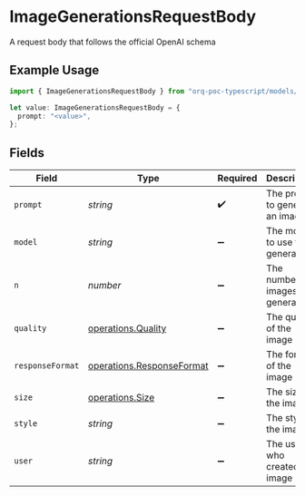 # ImageGenerationsRequestBody

A request body that follows the official OpenAI schema

## Example Usage

```typescript
import { ImageGenerationsRequestBody } from "orq-poc-typescript/models/operations";

let value: ImageGenerationsRequestBody = {
  prompt: "<value>",
};
```

## Fields

| Field                                                                  | Type                                                                   | Required                                                               | Description                                                            |
| ---------------------------------------------------------------------- | ---------------------------------------------------------------------- | ---------------------------------------------------------------------- | ---------------------------------------------------------------------- |
| `prompt`                                                               | *string*                                                               | :heavy_check_mark:                                                     | The prompt to generate an image                                        |
| `model`                                                                | *string*                                                               | :heavy_minus_sign:                                                     | The model to use for generation                                        |
| `n`                                                                    | *number*                                                               | :heavy_minus_sign:                                                     | The number of images to generate                                       |
| `quality`                                                              | [operations.Quality](../../models/operations/quality.md)               | :heavy_minus_sign:                                                     | The quality of the image                                               |
| `responseFormat`                                                       | [operations.ResponseFormat](../../models/operations/responseformat.md) | :heavy_minus_sign:                                                     | The format of the image                                                |
| `size`                                                                 | [operations.Size](../../models/operations/size.md)                     | :heavy_minus_sign:                                                     | The size of the image                                                  |
| `style`                                                                | *string*                                                               | :heavy_minus_sign:                                                     | The style of the image                                                 |
| `user`                                                                 | *string*                                                               | :heavy_minus_sign:                                                     | The user who created the image                                         |